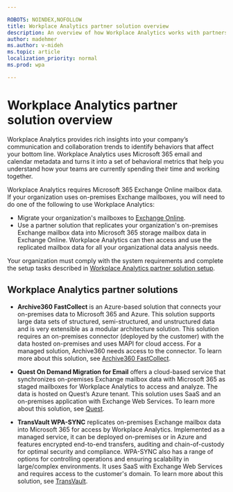 ```yaml
---

ROBOTS: NOINDEX,NOFOLLOW
title: Workplace Analytics partner solution overview
description: An overview of how Workplace Analytics works with partners to access and analyze on-premises Exchange mailbox data. 
author: madehmer
ms.author: v-mideh
ms.topic: article
localization_priority: normal 
ms.prod: wpa

---
```

# Workplace Analytics partner solution overview

Workplace Analytics provides rich insights into your company’s communication and collaboration trends to identify behaviors that affect your bottom line. Workplace Analytics uses Microsoft 365 email and calendar metadata and turns it into a set of behavioral metrics that help you understand how your teams are currently spending their time and working together.

Workplace Analytics requires Microsoft 365 Exchange Online mailbox data. If your organization uses on-premises Exchange mailboxes, you will need to do one of the following to use Workplace Analytics:

* Migrate your organization's mailboxes to [Exchange Online](/Exchange/exchange-online).
* Use a partner solution that replicates your organization's on-premises Exchange mailbox data into Microsoft 365 storage mailbox data in Exchange Online. Workplace Analytics can then access and use the replicated mailbox data for all your organizational data analysis needs.

Your organization must comply with the system requirements and complete the setup tasks described in [Workplace Analytics partner solution setup](./partner-setup.md).

## Workplace Analytics partner solutions

* **Archive360 FastCollect** is an Azure-based solution that connects your on-premises data to Microsoft 365 and Azure. This solution supports large data sets of structured, semi-structured, and unstructured data and is very extensible as a modular architecture solution. This solution requires an on-premises connector (deployed by the customer) with the data hosted on-premises and uses MAPI for cloud access. For a managed solution, Archive360 needs access to the connector. To learn more about this solution, see [Archive360 FastCollect](https://www.archive360.com/products/fastcollect-for-archives/).

* **Quest On Demand Migration for Email** offers a cloud-based service that synchronizes on-premises Exchange mailbox data with Microsoft 365 as staged mailboxes for Workplace Analytics to access and analyze. The data is hosted on Quest’s Azure tenant. This solution uses SaaS and an on-premises application with Exchange Web Services. To learn more about this solution, see [Quest](https://www.quest.com/products/on-demand-migration-for-email/).

* **TransVault WPA-SYNC** replicates on-premises Exchange mailbox data into Microsoft 365 for access by Workplace Analytics.  Implemented as a managed service, it can be deployed on-premises or in Azure and features encrypted end-to-end transfers, auditing and chain-of-custody for optimal security and compliance.  WPA-SYNC also has a range of options for controlling operations and ensuring scalability in large/complex environments.  It uses SaaS with Exchange Web Services and requires access to the customer's domain. To learn more about this solution, see [TransVault](https://www.transvault.com/solutions/microsoft-workplace-analytics-for-hybrid/).